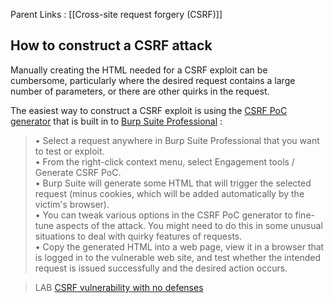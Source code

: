 Parent Links : [[Cross-site request forgery (CSRF)]]     

## How to construct a CSRF attack
  
Manually creating the HTML needed for a CSRF exploit can be cumbersome, particularly where the desired request contains a large number of parameters, or there are other quirks in the request.  
  
The easiest way to construct a CSRF exploit is using the [CSRF PoC generator](https://portswigger.net/burp/documentation/desktop/functions/generate-csrf-poc) that is built in to [Burp Suite Professional](https://portswigger.net/burp/pro) :  
  
>• Select a request anywhere in Burp Suite Professional that you want to test or exploit.  
• From the right-click context menu, select Engagement tools / Generate CSRF PoC.  
• Burp Suite will generate some HTML that will trigger the selected request (minus cookies, which will be added automatically by the victim's browser).  
• You can tweak various options in the CSRF PoC generator to fine-tune aspects of the attack. You might need to do this in some unusual situations to deal with quirky features of requests.  
• Copy the generated HTML into a web page, view it in a browser that is logged in to the vulnerable web site, and test whether the intended request is issued successfully and the desired action occurs.  
  
  
>LAB [CSRF vulnerability with no defenses](https://portswigger.net/web-security/csrf/lab-no-defenses)